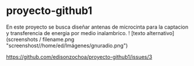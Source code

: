 # proyecto-github1
En este proyecto se busca diseñar antenas de microcinta para la captacion y transferencia de energia por medio inalambrico.
! [texto alternativo] (screenshots / filename.png "screenshost//home/ed/Imágenes/gnuradio.png")

https://github.com/edisonzochoa/proyecto-github1/issues/3
